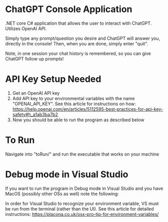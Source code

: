 # ChatGPT Console Application
.NET core C# application that allows the user to interact with ChatGPT. Utilizes OpenAI API.

Simply type any prompt/question you desire and ChatGPT will answer you, directly in the console!
Then, when you are done, simply enter "quit". 

Note, in one session your chat history is remembered, so you can give ChatGPT follow up prompts!

# API Key Setup Needed
1. Get an OpenAI API key
2. Add API key to your environmental variables with the name "OPENAI_API_KEY". See this article for instructions on how: https://help.openai.com/en/articles/5112595-best-practices-for-api-key-safety#h_a1ab3ba7b2
3. Now you should be able to run the program as described below

# To Run
Navigate into "toRun/" and run the executable that works on your machine


# Debug mode in Visual Studio
If you want to run the program in Debug mode in Visual Studio and you have MacOS (possibly other OSs as well) note the following:

In order for Visual Studio to recognize your environment variable, VS must be run from the terminal (rather than the UI). See this article for detailed instructions: https://placona.co.uk/osx-pro-tip-for-environment-variables/
